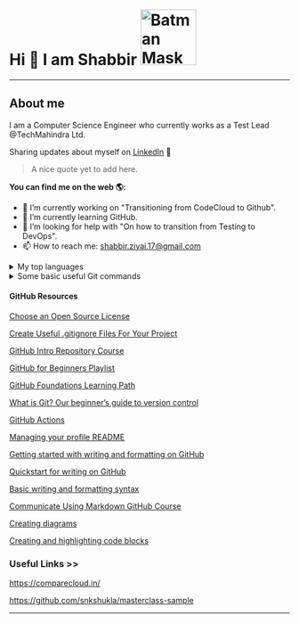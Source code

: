 # Hi 👋 I am Shabbir <img width="100" alt="Batman Mask Icon" src="https://github.com/user-attachments/assets/a06b0a08-36d3-4c47-a315-64352ff7d172">


-----------------------------------------------------------------------------

## About me
I am a Computer Science Engineer who currently works as a Test Lead @TechMahindra Ltd.

Sharing updates about myself on [LinkedIn](https://www.linkedin.com/in/shabbirziyai/) 📖

> A nice quote yet to add here.

**You can find me on the web 🌎:**
- 🔭 I’m currently working on "Transitioning from CodeCloud to Github".
- 🌱 I’m currently learning GitHub.
- 🤔 I’m looking for help with "On how to transition from Testing to DevOps".
- 📫 How to reach me: shabbir.ziyai.17@gmail.com
<details>
<summary>My top languages</summary>

| Rank | Languages |
|------|-----------|
|     1| Java      |
|     2| SQL       |
|     3| Shell     |

</details>

<details>
<summary>Some basic useful Git commands</summary>

  ```
git --version (To see installed git version)
where.exe git (To see where git exe is installed)
git config --list (To see all parameters/variables currently set)
git config --global user.name "xxxx" (To see global username)
git init (Initial a folder as a git repo)
git clone (Clone an existing remote git repo)
git check -b <newbranch> (To create a new branch from main/master and switch to it)
git add . (Add staged changes/files)
git status (Check status of changed files)
git commit -m "message" (Commit staged changes)
git push (Push local committed chanages to remote repo)
git push <remote> <branch> (Push local committed newbranch to remote repo)
git push --delete <remote> <branch> (Delete branch from remote repo)
git show (Show list of all commits in a repo)
git branch -d <newbranch> (Delete branch in local repo)
git branch -M main (Set main branch)
git remote add origin <remote-repo-url> (Set a local repo to point to a remote repo)
git push -u origin main (Push local changes to remote repo)

```

</details>


#### GitHub Resources

[Choose an Open Source License](https://choosealicense.com/)

[Create Useful .gitignore Files For Your Project](https://www.toptal.com/developers/gitignore)

[GitHub Intro Repository Course](https://github.com/skills/introduction-to-github)

[GitHub for Beginners Playlist](https://www.youtube.com/playlist?list=PL0lo9MOBetEFcp4SCWinBdpml9B2U25-f)

[GitHub Foundations Learning Path](https://learn.microsoft.com/en-us/collections/o1njfe825p602p)

[What is Git? Our beginner’s guide to version control](https://github.blog/2024-05-27-what-is-git-our-beginners-guide-to-version-control/?utm_source=youtube&utm_medium=video&utm_campaign=Sprint1)

[GitHub Actions](https://docs.github.com/en/actions)

[Managing your profile README](https://docs.github.com/en/account-and-profile/setting-up-and-managing-your-github-profile/customizing-your-profile/managing-your-profile-readme)

[Getting started with writing and formatting on GitHub](https://docs.github.com/en/get-started/writing-on-github/getting-started-with-writing-and-formatting-on-github)

[Quickstart for writing on GitHub](
https://docs.github.com/en/get-started/writing-on-github/getting-started-with-writing-and-formatting-on-github/quickstart-for-writing-on-github)

[Basic writing and formatting syntax](https://docs.github.com/en/get-started/writing-on-github/getting-started-with-writing-and-formatting-on-github/basic-writing-and-formatting-syntax)

[Communicate Using Markdown GitHub Course](https://github.com/skills/communicate-using-markdown)

[Creating diagrams](https://docs.github.com/en/get-started/writing-on-github/working-with-advanced-formatting/creating-diagrams)

[Creating and highlighting code blocks](https://docs.github.com/en/get-started/writing-on-github/working-with-advanced-formatting/creating-and-highlighting-code-blocks)



### Useful Links >>
https://comparecloud.in/

https://github.com/snkshukla/masterclass-sample

-----------------------------------------------------------------------------


<!--
**shabbirziyai/shabbirziyai** is a ✨ _special_ ✨ repository because its `README.md` (this file) appears on your GitHub profile.

Here are some ideas to get you started:

- 🔭 I’m currently working on ...
- 🌱 I’m currently learning ...
- 👯 I’m looking to collaborate on ...
- 🤔 I’m looking for help with ...
- 💬 Ask me about ...
- 📫 How to reach me: ...
- 😄 Pronouns: ...
- ⚡ Fun fact: ...
-->
